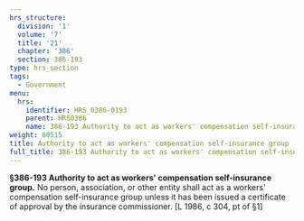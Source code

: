 ```yaml
---
hrs_structure:
  division: '1'
  volume: '7'
  title: '21'
  chapter: '386'
  section: 386-193
type: hrs_section
tags:
  - Government
menu:
  hrs:
    identifier: HRS_0386-0193
    parent: HRS0386
    name: 386-193 Authority to act as workers' compensation self-insurance group
weight: 80515
title: Authority to act as workers' compensation self-insurance group
full_title: 386-193 Authority to act as workers' compensation self-insurance group
---
```

**§386-193 Authority to act as workers' compensation self-insurance group.** No person, association, or other entity shall act as a workers' compensation self-insurance group unless it has been issued a certificate of approval by the insurance commissioner. [L 1986, c 304, pt of §1]